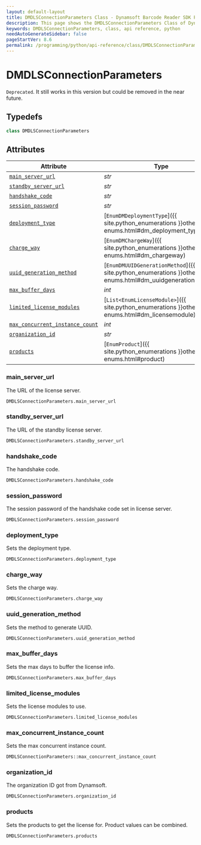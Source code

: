 ```yaml
---
layout: default-layout
title: DMDLSConnectionParameters Class - Dynamsoft Barcode Reader SDK Python Edition API Reference
description: This page shows the DMDLSConnectionParameters Class of Dynamsoft Barcode Reader SDK Python Edition.
keywords: DMDLSConnectionParameters, class, api reference, python
needAutoGenerateSidebar: false
pageStartVer: 8.6
permalink: /programming/python/api-reference/class/DMDLSConnectionParameters.html
---
```



# DMDLSConnectionParameters
`Deprecated`. It still works in this version but could be removed in the near future.

## Typedefs

```python
class DMDLSConnectionParameters
```


## Attributes
    
| Attribute | Type |
|---------- | ---- |
| [`main_server_url`](#main_server_url) | *str* |
| [`standby_server_url`](#standby_server_url) | *str* |
| [`handshake_code`](#handshake_code) | *str* |
| [`session_password`](#session_password) | *str* |
| [`deployment_type`](#deployment_type) | [`EnumDMDeploymentType`]({{ site.python_enumerations }}other-enums.html#dm_deployment_type) |
| [`charge_way`](#charge_way) | [`EnumDMChargeWay`]({{ site.python_enumerations }}other-enums.html#dm_chargeway) |
| [`uuid_generation_method`](#uuid_generation_method) | [`EnumDMUUIDGenerationMethod`]({{ site.python_enumerations }}other-enums.html#dm_uuidgenerationmethod) |
| [`max_buffer_days`](#max_buffer_days) | *int* |
| [`limited_license_modules`](#limited_license_modules) | [`List<EnumLicenseModule>`]({{ site.python_enumerations }}other-enums.html#dm_licensemodule) |
| [`max_concurrent_instance_count`](#max_concurrent_instance_count) | *int* |
| [`organization_id`](#organization_id) | *str* |
| [`products`](#products) | [`EnumProduct`]({{ site.python_enumerations }}other-enums.html#product) |


### main_server_url
The URL of the license server.
```python
DMDLSConnectionParameters.main_server_url
```

### standby_server_url
The URL of the standby license server.
```python
DMDLSConnectionParameters.standby_server_url
```


### handshake_code
The handshake code.
```python
DMDLSConnectionParameters.handshake_code
```

### session_password
The session password of the handshake code set in license server.
```python
DMDLSConnectionParameters.session_password
```

### deployment_type
Sets the deployment type.
```python
DMDLSConnectionParameters.deployment_type
```

### charge_way
Sets the charge way.
```python
DMDLSConnectionParameters.charge_way
```

### uuid_generation_method
Sets the method to generate UUID.
```python
DMDLSConnectionParameters.uuid_generation_method
```

### max_buffer_days
Sets the max days to buffer the license info.
```python
DMDLSConnectionParameters.max_buffer_days
```

### limited_license_modules
Sets the license modules to use.
```python
DMDLSConnectionParameters.limited_license_modules
```
      

### max_concurrent_instance_count
Sets the max concurrent instance count.
```python
DMDLSConnectionParameters::max_concurrent_instance_count
```


### organization_id
The organization ID got from Dynamsoft.

```python
DMDLSConnectionParameters.organization_id
```


### products
Sets the products to get the license for. Product values can be combined.
```python
DMDLSConnectionParameters.products
```

